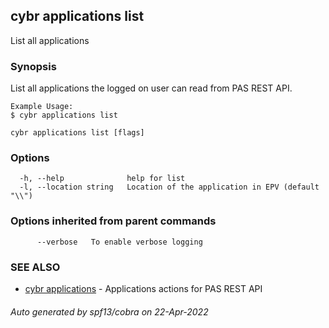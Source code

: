 ## cybr applications list

List all applications

### Synopsis

List all applications the logged on user can read from PAS REST API.
	
	Example Usage:
	$ cybr applications list

```
cybr applications list [flags]
```

### Options

```
  -h, --help              help for list
  -l, --location string   Location of the application in EPV (default "\\")
```

### Options inherited from parent commands

```
      --verbose   To enable verbose logging
```

### SEE ALSO

* [cybr applications](cybr_applications.md)	 - Applications actions for PAS REST API

###### Auto generated by spf13/cobra on 22-Apr-2022
